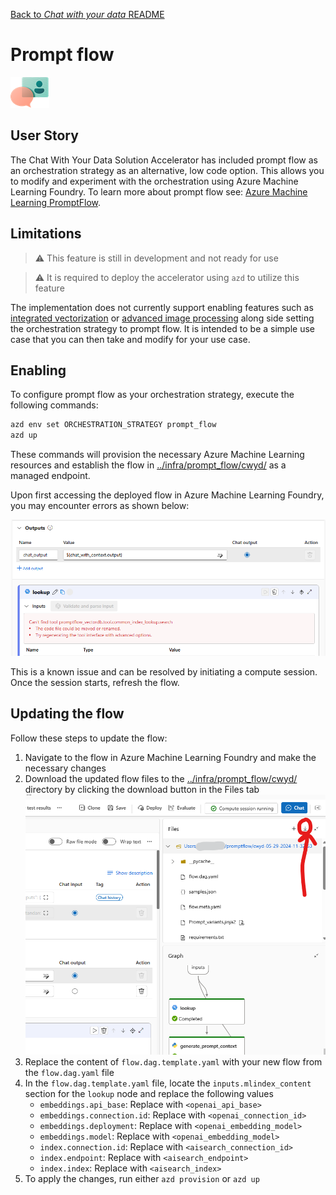 [Back to *Chat with your data* README](../README.md)

# Prompt flow

![User Story](images/userStory.png)

## User Story

The Chat With Your Data Solution Accelerator has included prompt flow as an orchestration strategy as an alternative,
low code option. This allows you to modify and experiment with the orchestration using Azure Machine Learning Foundry. To
learn more about prompt flow see:
[Azure Machine Learning PromptFlow](https://learn.microsoft.com/en-us/azure/machine-learning/prompt-flow/overview-what-is-prompt-flow?view=azureml-api-2).

## Limitations

> :warning: This feature is still in development and not ready for use

> :warning: It is required to deploy the accelerator using `azd` to utilize this feature

The implementation does not currently support enabling features such as
[integrated vectorization](integrated_vectorization.md) or [advanced image processing](advanced_image_processing.md)
along side setting the orchestration strategy to prompt flow. It is intended to be a simple use case that you can then
take and modify for your use case.

## Enabling

To configure prompt flow as your orchestration strategy, execute the following commands:

```bash
azd env set ORCHESTRATION_STRATEGY prompt_flow
azd up
```

These commands will provision the necessary Azure Machine Learning resources and establish the flow in
[../infra/prompt_flow/cwyd/](../infra/prompt_flow/cwyd/) as a managed endpoint.


Upon first accessing the deployed flow in Azure Machine Learning Foundry, you may encounter errors as shown below:

![Image with error](images/prompt-flow-error.png)

This is a known issue and can be resolved by initiating a compute session. Once the session starts, refresh the flow.

## Updating the flow

Follow these steps to update the flow:

1. Navigate to the flow in Azure Machine Learning Foundry and make the necessary changes
1. Download the updated flow files to the [../infra/prompt_flow/cwyd/](../infra/prompt_flow/cwyd/) directory by clicking the download button in the Files tab
![Download](images/prompt-flow-download.png)
1. Replace the content of `flow.dag.template.yaml` with your new flow from the `flow.dag.yaml` file
1. In the `flow.dag.template.yaml` file, locate the `inputs.mlindex_content` section for the `lookup` node and replace
   the following values
   - `embeddings.api_base`: Replace with `<openai_api_base>`
   - `embeddings.connection.id`: Replace with `<openai_connection_id>`
   - `embeddings.deployment`: Replace with `<openai_embedding_model>`
   - `embeddings.model`: Replace with `<openai_embedding_model>`
   - `index.connection.id`: Replace with `<aisearch_connection_id>`
   - `index.endpoint`: Replace with `<aisearch_endpoint>`
   - `index.index`: Replace with `<aisearch_index>`
1. To apply the changes, run either `azd provision` or `azd up`
